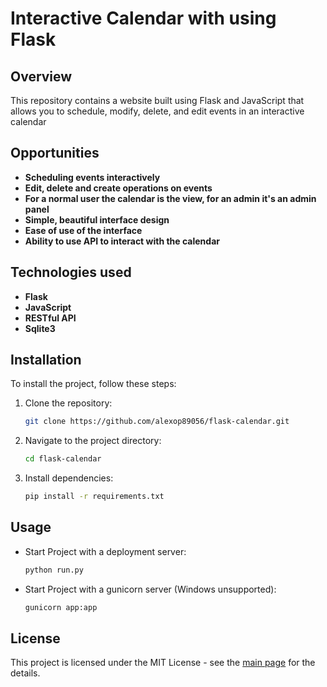 # Interactive Calendar with using Flask

## Overview

This repository contains a website built using Flask and JavaScript that allows you to schedule, modify, delete, and edit events in an interactive calendar

## Opportunities
- **Scheduling events interactively**
- **Edit, delete and create operations on events**
- **For a normal user the calendar is the view, for an admin it's an admin panel**
- **Simple, beautiful interface design**
- **Ease of use of the interface**
- **Ability to use API to interact with the calendar**

## Technologies used
- **Flask**
- **JavaScript**
- **RESTful API**
- **Sqlite3**

## Installation

To install the project, follow these steps:

1. Clone the repository:

   ```bash
   git clone https://github.com/alexop89056/flask-calendar.git
2. Navigate to the project directory:
 
    ```bash
    cd flask-calendar
3. Install dependencies:
 
    ```bash
    pip install -r requirements.txt

## Usage
- Start Project with a deployment server:

   ```bash
   python run.py
- Start Project with a gunicorn server (Windows unsupported):

   ```bash
   gunicorn app:app

## License
This project is licensed under the MIT License - see the [main page](https://mit-license.org/) for the details.
  
